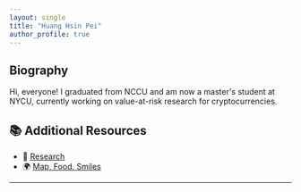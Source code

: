 ```yaml
---
layout: single
title: "Huang Hsin Pei"
author_profile: true
---
```


## Biography

Hi, everyone!
I graduated from NCCU and am now a master's student at NYCU, currently working on value-at-risk research for cryptocurrencies.

## 📚 Additional Resources

- 📄 [Research](/research/)
- 🌍 [Map, Food, Smiles](/map-food-smiles/)


---
